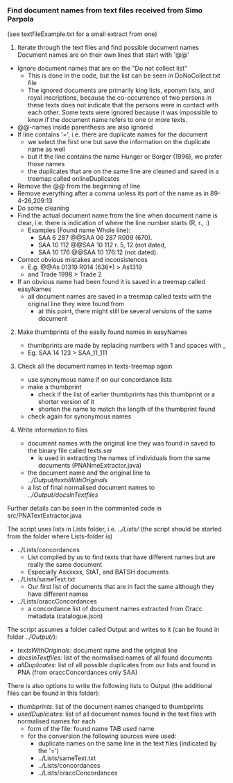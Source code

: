 ### Find document names from text files received from Simo Parpola 

(see textfileExample.txt for a small extract from one)

1. Iterate through the text files and find possible document names
Document names are on their own lines that start with '@@'
* Ignore document names that are on the "Do not collect list"
	* This is done in the code, but the list can be seen in DoNoCollect.txt file
	* The ignored documents are primarily king lists, eponym lists, and royal inscriptions, because the co-occurrence of two persons in these texts does not indicate that the persons were in contact with each other. Some texts were ignored because it was impossible to know if the document name refers to one or more texts.
* @@-names inside parenthesis are also ignored
* If line contains '=', i.e. there are duplicate names for the document
	* we select the first one but save the information on the duplicate name as well
	* but if the line contains the name Hunger or Borger (1996), we prefer those names
	* the duplicates that are on the same line are cleaned and saved in a treemap called onlineDuplicates
* Remove the @@ from the beginning of line
* Remove everything after a comma unless its part of the name as in 89-4-26,209:13
* Do some cleaning
* Find the actual document name from the line when document name is clear, i.e. there is indication of where the line number starts (R, r., :)
	* Examples (Found name		Whole line):
	  * SAA 6 287       @@SAA 06 287 R009 (670).
	  * SAA 10 112      @@SAA 10 112 r. 5, 12 (not dated,
	  * SAA 10 176      @@SAA 10 176:12 (not dated).
* Correct obvious mistakes and inconsistences
	* E.g. @@As 01319 R014 (636*) > As1319
	* and Trade 1998 > Trade 2
* If an obvious name had been found it is saved in a treemap called easyNames
	* all document names are saved in a treemap called texts with the original line they were found from
		* at this point, there might still be several versions of the same document

2. Make thumbprints of the easily found names in easyNames
	* thumbprints are made by replacing numbers with 1 and spaces with _
	* Eg. SAA 14 123 > SAA_11_111

3. Check all the document names in texts-treemap again
	* use synonymous name if on our concordance lists
	* make a thumbprint
		* check if the list of earlier thumbprints has this thumbprint or a shorter version of it
		* shorten the name to match the length of the thumbprint found
	* check again for synonymous names

4. Write information to files
	* document names with the original line they was found in saved to the binary file called texts.ser 
		* is used in extracting the names of individuals from the same documents (PNANmeExtractor.java)
	* the document name and the original line to _../Output/textsWithOriginals_
	* a list of final normalised document names to _../Output/docsInTextfiles_

Further details can be seen in the commented code in src/PNATextExtractor.java

The script uses lists in Lists folder, i.e. _../Lists/_ (the script should be started from the folder where Lists-folder is)
  * ../Lists/concordances
    * List compiled by us to find texts that have different names but are really the same document
    * Especially Asxxxxx, StAT, and BATSH documents
  * ../Lists/sameText.txt
    * Our first list of documents that are in fact the same although they have different names
  * ../Lists/oraccConcordances
  	* a concordance list of document names extracted from Oracc metadata (catalogue.json) 

The script assumes a folder called Output and writes to it (can be found in folder _../Output/_):
* _textsWithOriginals_: document name and the original line
* _docsInTextfiles_: list of the normalised names of all found documents
* _allDuplicates_: list of all possible duplicates from our lists and found in PNA (from oraccConcordances only SAA)

There is also options to write the following lists to Output (the additional files can be found in this folder):
* _thumbprints_: list of the document names changed to thumbprints
* _usedDuplicates_: list of all document names found in the text files with normalised names for each
	* form of the file: found name TAB used name
	* for the conversion the following sources were used:
  		* duplicate names on the same line in the text files (indicated by the '=')
  		* ../Lists/sameText.txt
  		* ../Lists/concordances
  		* ../Lists/oraccConcordances






